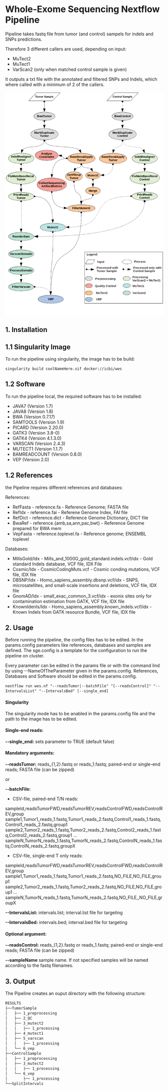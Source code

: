 # Whole-Exome Sequencing Nextflow Pipeline
Pipeline takes fastq file from tumor (and control) sampels for indels and SNPs 
predictions. 

Therefore 3 different callers are used, depending on input:
* MuTect2
* MuTect1
* VarScan2 (only when matched control sample is given)

It outputs a txt file with the annotated and filtered SNPs and Indels, which
where called with a minimum of 2 of the callers.

![Beschreibung](img/flowchart.png)

## 1. Installation

## 1.1 Singularity Image

To run the pipeline using singularity, the image has to be build:
```
singularity build coolNameHere.sif docker://icbi/wes
```
## 1.2 Software
To run the pipeline local, the required software has to be installed:
* JAVA7 			 (Version 1.7)
* JAVA8 			 (Version 1.8)
* BWA 			 (Version 0.7.17)
* SAMTOOLS 		 (Version 1.9)
* PICARD 			 (Version 2.20.0)
* GATK3 			 (Version 3.8-0)
* GATK4 			 (Version 4.1.3.0)
* VARSCAN 		 (Version 2.4.3)
* MUTECT1 		 (Version 1.1.7)
* BAMREADCOUNT 		 (Version 0.8.0)
* VEP 			 (Version 2.0)


## 1.2 References
the Pipeline requires different references and databases:

References:
* RefFasta - reference.fa - Reference Genome; FASTA file
* RefIdx - reference.fai - Referene Genome Index, FAI file
* RefDict - reference.dict - Reference Genome Dictionary, DICT file
* BwaRef - reference.{amb,sa,ann,pac,bwt} - Reference Genome prepared for BWA mem
* VepFasta - reference.toplevel.fa - Reference genome; ENSEMBL toplevel

Databases:
* MillsGold/Idx - Mills_and_1000G_gold_standard.indels.vcf/idx -  Gold standard Indels database, VCF file, IDX File
* Cosmic/Idx - CosmicCodingMuts.vcf - Cosmic conding mutations, VCF file, IDX file
* DBSNP/Idx - Homo_sapiens_assembly.dbsnp.vcf/idx - SNPS, microsatellites, and small-scale insertions and deletions, VCF file, IDX file
* GnomAD/Idx - small_exac_common_3.vcf/idx - exonix sites only for contamination estimation from GATK, VCF file, IDX file
* KnownIdenls/Idx - Homo_sapiens_assembly.known_indels.vcf/idx - Known Indels from GATK resource Bundle, VCF file, IDX file

## 2. Usage
Before running the pipeline, the config files has to be edited. In the
params.config parameters like references, databases and samples are defined. The sge.config 
is a template for the configuration to run the pipeline on cluster.

Every parameter can be edited in the params file or with the command lind by using --NameOfTheParameter given in the params.config.
References, Databases and Software should be edited in the params.config.

```
nextflow run wes.nf "--readsTumor|--batchFile" "[--readsControl]" "--IntervalsList" "--IntervalsBed" [--single_end]
```
#### Singularity
The singularity mode has to be anabled in the params.config file and the path to the image has to be edited.

#### Single-end reads:
**--single_end:** sets parameter to TRUE (default false)

#### Mandatory arguments:
**--readsTumor:** 		 reads_{1,2}.fastq or reads_1.fastq; 		 paired-end or single-end reads; FASTA file (can be zipped)

or

**--batchFile:**
* CSV-file, paired-end T/N reads:

 sampleId,readsTumorFWD,readsTumorREV,readsControlFWD,readsControlREV,group
 sample1,Tumor1_reads_1.fastq,Tumor1_reads_2.fastq,Control1_reads_1.fastq,Control1_reads_2.fastq,group1
 sample2,Tumor2_reads_1.fastq,Tumor2_reads_2.fastq,Control2_reads_1.fastq,Control2_reads_2.fastq,group1
 ...
 sampleN,TumorN_reads_1.fastq,TumorN_reads_2.fastq,ControlN_reads_1.fastq,ControlN_reads_2.fastq,groupX

* CSV-file, single-end T only reads:

 sampleId,readsTumorFWD,readsTumorREV,readsControlFWD,readsControlREV,group
 sample1,Tumor1_reads_1.fastq,Tumor1_reads_2.fastq,NO_FILE,NO_FILE,group1
 sample2,Tumor2_reads_1.fastq,Tumor2_reads_2.fastq,NO_FILE,NO_FILE,group1
 ...
 sampleN,TumorN_reads_1.fastq,TumorN_reads_2.fastq,NO_FILE,,NO_FILE,groupX

**--IntervalsList:** 	 intervals.list; 		 interval.list file for targeting

**--IntervalsBed:** 		 intervals.bed; 			 interval.bed file for targeting

#### Optional argument:
**--readsControl:** 		 reads_{1,2}.fastq or reads_1.fastq; 		 paired-end or single-end reads; FASTA file (can be zipped)

**--sampleName**          sample name. If not specified samples will be named according to the fastq filenames.  

## 3. Output
The Pipeline creates an ouput directory with the following structure:
```
RESULTS
├──TumorSample
│   ├── 1_preprocessing
│   ├── 2_QC
│   ├── 3_mutect2
│   │   ├── 1_processing
│   ├── 4_mutect1
│   ├── 5_varscan
│   │   ├── 1_processing
│   └── 6_vep
├──ControlSample
│   ├── 1_preprocessing
│   ├── 3_mutect2
│   │   ├── 1_processing
│   └── 6_vep
│       ├── 1_processing
└──SplitIntervals

```
